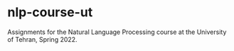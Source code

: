 # nlp-course-ut
Assignments for the Natural Language Processing course at the University of Tehran, Spring 2022.
